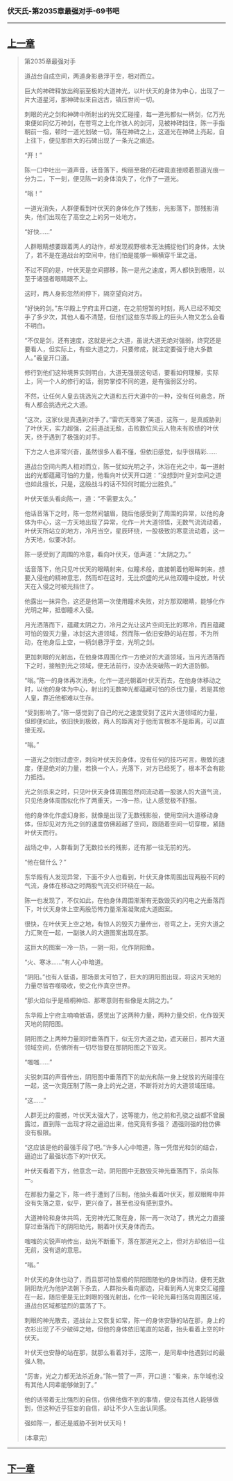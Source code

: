 ### 伏天氏-第2035章最强对手-69书吧

--------
[上一章](./3667fed76e11b65f8cf82fede3637d28.md)
--------


>
>
>
>第2035章最强对手
>
>道战台自成空间，两道身影悬浮于空，相对而立。
>
>巨大的神碑释放出绚丽至极的大道神光，以叶伏天的身体为中心，出现了一片大道星河，那神碑似来自远古，镇压世间一切。
>
>刺眼的光之剑和神碑中所射出的光交汇碰撞，每一道光都似一柄剑，亿万光束便如同亿万神剑，在苍穹之上化作骇人的剑河，见被神碑挡住，陈一手指朝前一指，顿时一道光划破一切，落在神碑之上，这道光在神碑上亮起，自上往下，便见那巨大的石碑出现了一条光之痕迹。
>
>“开！”
>
>陈一口中吐出一道声音，话音落下，绚丽至极的石碑竟直接顺着那道光痕一分为二，下一刻，便见陈一的身体消失了，化作了一道光。
>
>“嗡！”
>
>一道光消失，人群便看到叶伏天的身体化作了残影，光影落下，那残影消失，他们出现在了高空之上的另一处地方。
>
>“好快……”
>
>人群眼睛想要跟着两人的动作，却发现视野根本无法捕捉他们的身体，太快了，若不是在道战台的空间中，他们怕是能够一瞬横穿千里之遥。
>
>不过不同的是，叶伏天是空间挪移，陈一是光之速度，两人都快到极限，以至于诸强者眼睛跟不上。
>
>这时，两人身影忽然间停下，隔空望向对方。
>
>“好快的剑。”东华殿上宁府主开口道，在之前短暂的时刻，两人已经不知交手了多少次，其他人看不清楚，但他们这些东华殿上的巨头人物又怎么会看不明白。
>
>“不仅是剑，还有速度，这就是光之大道，虽说大道无绝对强弱，终究还是要看人，但实际上，有些大道之力，只要修成，就注定要强于绝大多数人。”羲皇开口道。
>
>修行到他们这种境界实则明白，大道无强弱这句话，要看如何理解，实际上，同一个人的修行的话，弱势掌控不同的道，是有强弱区分的。
>
>不然，让任何人皇去挑选光之大道和五行大道中的一种，没有任何悬念，所有人都会挑选光之大道。
>
>“这次，这家伙是真遇到对手了。”雷罚天尊笑了笑道，这陈一，是真威胁到了叶伏天，实力超强，之前道战无敌，击败数位风云人物未有败绩的叶伏天，终于遇到了极强的对手。
>
>下方之人也非常兴奋，虽然很多人看不懂，但依旧感觉，似乎很精彩……
>
>道战台空间内两人相对而立，陈一犹如光明之子，沐浴在光之中，每一道射出的光都蕴藏可怕的力量，他看向叶伏天开口道：“没想到叶皇对空间之道也如此擅长，只是，这般战斗的话不知何时能分出胜负。”
>
>叶伏天低头看向陈一，道：“不需要太久。”
>
>他话音落下之时，陈一忽然间皱眉，随后他感受到了周围的异常，以他的身体为中心，这一方天地出现了异常，化作一片大道领悟，无数气流流动着，叶伏天所站立的地方，冷月当空，星辰环绕，一股极致的寒意流动着，这一方天地，似要冰封。
>
>陈一感受到了周围的冷意，看向叶伏天，低声道：“太阴之力。”
>
>话音落下，他只见叶伏天的眼睛射来，似瞳术般，直接朝着他眼眸刺来，想要入侵他的精神意志，然而却在这时，无比炽盛的光从他双瞳中绽放，叶伏天在入侵之时被光挡住了。
>
>他露出一抹异色，这还是他第一次使用瞳术失败，对方那双眼睛，能够化作光明之眸，抵御瞳术入侵。
>
>月光洒落而下，蕴藏太阴之力，冷月之光让这片空间无比的寒冷，而且蕴藏可怕的毁灭力量，冰封这大道领域，然而陈一依旧安静的站在那，不为所动，在他身后上空，一柄剑悬浮于空，光明之剑。
>
>更加刺眼的光射出，在他身体周围化作一方绝对的大道领域，当月光洒落而下之时，接触到光之领域，便无法前行，没办法突破陈一的大道防御。
>
>“嗡。”陈一的身体再次消失，化作一道光朝着叶伏天而去，在他身体移动之时，以他的身体为中心，射出的无数神光都蕴藏可怕的杀伐力量，若是其他人皇，靠近他都难以生存。
>
>“受到影响了。”陈一感觉到了自己的光之速度受到了这片大道领域的力量，但即便如此，依旧快到极致，两人的距离对于他而言根本不是距离，可以直接无视。
>
>“嗡。”
>
>一道光之剑划过虚空，刺向叶伏天的身体，没有任何的技巧可言，极致的速度，便是绝对的力量，若换一个人，光落下，对方已经死了，根本不会有能力抵挡。
>
>光之剑杀来之时，只见叶伏天身体周围忽然间流动着一股骇人的大道气流，只见他身体周围似化作了两重天，一冷一热，让人感觉极不舒服。
>
>他的身体化作虚幻身影，就像是出现了无数残影般，使用空间大道移动身体，但却见对方光之剑的速度仿佛超越了空间，跟随着空间一切穿梭，紧随叶伏天而行。
>
>战场之中，人群看到了无数拉长的残影，还有那一往无前的光。
>
>“他在做什么？”
>
>东华殿有人发现异常，下面不少人也看到，叶伏天身体周围出现两股不同的气流，身体在移动之时两股气流交织环绕在一起。
>
>陈一也发现了，不仅如此，在他身体周围渐渐有无数毁灭的闪电之光垂落而下，叶伏天身体上空两股恐怖力量渐渐凝聚成大道图案。
>
>很快，在叶伏天上空之地，有惊人的毁灭力量传出，苍穹之上，无穷大道之力汇聚在一起，一副骇人的大道图案出现在那。
>
>这巨大的图案一冷一热，一阴一阳，化作阴阳鱼。
>
>“火、寒冰……”有人心中暗道。
>
>“阴阳。”也有人低语，那场景太可怕了，巨大的阴阳图出现，将这片天地的力量尽皆吞噬吸收，使之化作真空世界。
>
>“那火焰似乎是梧桐神焰、那寒意则有些像是太阴之力。”
>
>东华殿上宁府主喃喃低语，感觉出了这两种力量，两种力量交织，化作毁天灭地的阴阳图。
>
>阴阳图之上两种力量同时垂落而下，似无穷大道之劫，遮天蔽日，那片大道领域空间，仿佛所有一切尽皆要在那阴阳图之下毁灭。
>
>“嗤嗤……”
>
>尖锐刺耳的声音传出，阴阳图中垂落而下的劫光和陈一身上绽放的光碰撞在一起，这一次竟压制了陈一身上的光之道，不断将对方的大道领域压缩。
>
>“这……”
>
>人群无比的震撼，叶伏天太强大了，这等能力，他之前和孔骁之战都不曾展露过，直到陈一出现才将之逼迫出来，他究竟有多强？
>遇强则强的他仿佛没有极限。
>
>“这应该是他的最强手段了吧。”许多人心中暗道，陈一凭借光和剑的结合，逼迫出了最强状态下的叶伏天。
>
>叶伏天看着下方，他意念一动，阴阳图中无数毁灭神光垂落而下，杀向陈一。
>
>在那股力量之下，陈一终于遭到了压制，他抬头看着叶伏天，那双眼眸中并没有失落之意，似乎，更兴奋了，甚至也没有感到意外。
>
>大道神轮和身体共鸣，无穷神光汇聚在身，陈一再一次动了，携光之力直接穿过垂落而下的阴阳劫光，朝着叶伏天身体而去。
>
>嗤嗤的尖锐声响传出，劫光不断垂下，落在那道光之上，但对方却依旧一往无前，没有退的意思。
>
>“嗡。”
>
>叶伏天的身体也动了，而且那可怕至极的阴阳图随他的身体而动，便有无数阴阳劫光为他护法朝下杀去，人群抬头看向那边，只看到两人光束交汇碰撞在一起，随后便是无比刺眼的强光射出，化作一轮轮光幕扫荡向周围区域，道战台区域都猛烈的震荡了下。
>
>刺眼的神光散去，道战台上又恢复如常，陈一的身体安静的站在那，身上的衣衫出现了不少破碎之地，但他的身体依旧笔直的站着，抬头看着上空的叶伏天。
>
>叶伏天也安静的站在那，就那么看着对手，这陈一，是同辈中他遇到过的最强人物。
>
>“厉害，光之力都无法杀近身。”陈一赞了一声，开口道：“看来，东华域也没有其他人同辈能够做到了。”
>
>他的话带着无比强烈的自信，仿佛他做不到的事情，便没有其他人能够做到，但这种近乎狂妄的自信，却让不少人生出认同感。
>
>强如陈一，都还是威胁不到叶伏天吗！
>
>(本章完)
>
>

--------
[下一章](./0d390169e1ca73d530970d31aac1363b.md)
--------
